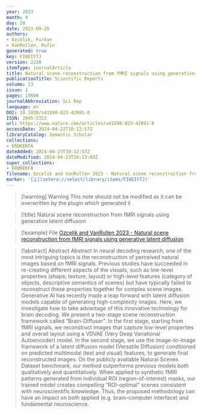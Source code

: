 ```yaml
---
year: 2023
month: 9
day: 20
date: 2023-09-20
authors:
- Ozcelik, Furkan
- VanRullen, Rufin
generated: true
key: FI8EIY7J
version: 2238
itemType: journalArticle
title: Natural scene reconstruction from fMRI signals using generative latent diffusion
publicationTitle: Scientific Reports
volume: 13
issue: 1
pages: 15666
journalAbbreviation: Sci Rep
language: en
DOI: 10.1038/s41598-023-42891-8
ISSN: 2045-2322
url: https://www.nature.com/articles/s41598-023-42891-8
accessDate: 2024-04-23T10:12:57Z
libraryCatalog: Semantic Scholar
collections:
- ERQKEKFA
dateAdded: 2024-04-23T10:12:57Z
dateModified: 2024-04-23T10:13:03Z
super_collections:
- ERQKEKFA
filename: Ozcelik and VanRullen 2023 - Natural scene reconstruction from fMRI signals using generative latent diffusion
marker: '[🇿](zotero://select/library/items/FI8EIY7J)'
---
```



 > 
 > \[!warning\] Warning
 > This note should not be modified as it can be overwritten by the plugin which generated it

 > 
 > \[!title\] Natural scene reconstruction from fMRI signals using generative latent diffusion

 > 
 > \[!example\] File
 > [Ozcelik and VanRullen 2023 - Natural scene reconstruction from fMRI signals using generative latent diffusion](Ozcelik%20and%20VanRullen%202023%20-%20Natural%20scene%20reconstruction%20from%20fMRI%20signals%20using%20generative%20latent%20diffusion.pdf)

 > 
 > \[!abstract\] Abstract
 > Abstract
 > In neural decoding research, one of the most intriguing topics is the reconstruction of perceived natural images based on fMRI signals. Previous studies have succeeded in re-creating different aspects of the visuals, such as low-level properties (shape, texture, layout) or high-level features (category of objects, descriptive semantics of scenes) but have typically failed to reconstruct these properties together for complex scene images. Generative AI has recently made a leap forward with latent diffusion models capable of generating high-complexity images. Here, we investigate how to take advantage of this innovative technology for brain decoding. We present a two-stage scene reconstruction framework called “Brain-Diffuser”. In the first stage, starting from fMRI signals, we reconstruct images that capture low-level properties and overall layout using a VDVAE (Very Deep Variational Autoencoder) model. In the second stage, we use the image-to-image framework of a latent diffusion model (Versatile Diffusion) conditioned on predicted multimodal (text and visual) features, to generate final reconstructed images. On the publicly available Natural Scenes Dataset benchmark, our method outperforms previous models both qualitatively and quantitatively. When applied to synthetic fMRI patterns generated from individual ROI (region-of-interest) masks, our trained model creates compelling “ROI-optimal” scenes consistent with neuroscientific knowledge. Thus, the proposed methodology can have an impact on both applied (e.g. brain–computer interface) and fundamental neuroscience.
